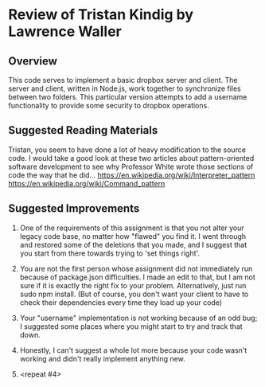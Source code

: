 # Review of Tristan Kindig by Lawrence Waller

## Overview

This code serves to implement a basic dropbox server and client. The server and client, written in Node.js, work together
to synchronize files between two folders. This particular version attempts to add a username functionality to provide
some security to dropbox operations.

## Suggested Reading Materials

Tristan, you seem to have done a lot of heavy modification to the source code. I would take a good look at these
two articles about pattern-oriented software development to see why Professor White wrote those sections of code
the way that he did...
https://en.wikipedia.org/wiki/Interpreter_pattern
https://en.wikipedia.org/wiki/Command_pattern

## Suggested Improvements

1. One of the requirements of this assignment is that you not alter your legacy code base, no matter how "flawed" you
find it. I went through and restored some of the deletions that you made, and I suggest that you start from there
towards trying to 'set things right'.

2. You are not the first person whose assignment did not immediately run because of package.json difficulties. I made an
edit to that, but I am not sure if it is exactly the right fix to your problem. Alternatively, just run sudo npm install.
(But of course, you don't want your client to have to check their dependencies every time they load up your code)

3. Your "username" implementation is not working because of an odd bug; I suggested some places where you might start to
try and track that down.

4. Honestly, I can't suggest a whole lot more because your code wasn't working and didn't really implement anything new.

5. <repeat #4>